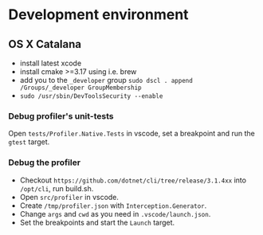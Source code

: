 # Development environment

## OS X Catalana

 - install latest xcode
 - install cmake >=3.17 using i.e. brew
 - add you to the `_developer` group `sudo dscl . append /Groups/_developer GroupMembership`
 - `sudo /usr/sbin/DevToolsSecurity --enable`

 ### Debug profiler's unit-tests

 Open `tests/Profiler.Native.Tests` in vscode, set a breakpoint and run the `gtest` target.

 ### Debug the profiler

  - Checkout `https://github.com/dotnet/cli/tree/release/3.1.4xx` into `/opt/cli`, run build.sh.
  - Open `src/profiler` in vscode.
  - Create `/tmp/profiler.json` with `Interception.Generator`.
  - Change `args` and `cwd` as you need in `.vscode/launch.json`.
  - Set the breakpoints and start the `Launch` target.